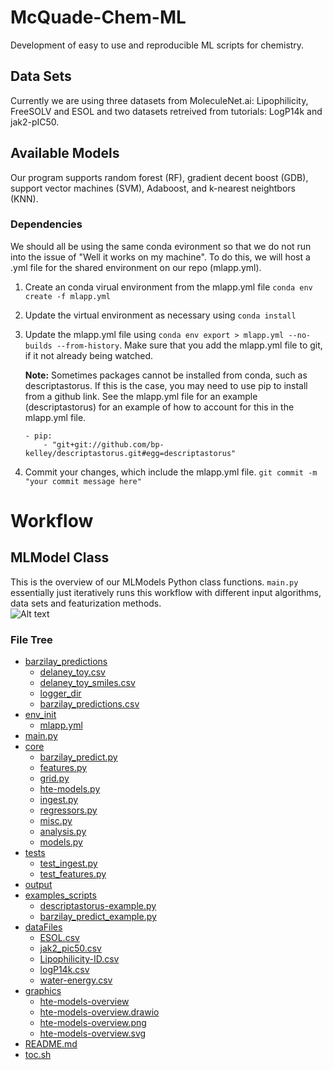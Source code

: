 # McQuade-Chem-ML
Development of easy to use and reproducible ML scripts for chemistry.  

## Data Sets
Currently we are using three datasets from MoleculeNet.ai: Lipophilicity, FreeSOLV and ESOL and two datasets retreived from tutorials: LogP14k and jak2-pIC50.

## Available Models
Our program supports random forest (RF), gradient decent boost (GDB), support vector machines (SVM), Adaboost, and k-nearest neightbors (KNN).   


### Dependencies
We should all be using the same conda evironment so that we do not run into the issue
of "Well it works on my machine".  To do this, we will host a .yml file for the shared
environment on our repo (mlapp.yml).

1. Create an conda virual environment from the mlapp.yml file
 ```conda env create -f mlapp.yml```
 2. Update the virtual environment as necessary using ```conda install```
 3. Update the mlapp.yml file using ```conda env export > mlapp.yml --no-builds --from-history```. Make sure that you add the 
 mlapp.yml file to git, if it not already being watched.

    **Note:** Sometimes packages cannot be installed from conda, such as descriptastorus.
    If this is the case, you may need to use pip to install from a github link.
    See the mlapp.yml file for an example (descriptastorus) for an example of how to account for this
    in the mlapp.yml file.  
    ```
    - pip:
        - "git+git://github.com/bp-kelley/descriptastorus.git#egg=descriptastorus"
    ```
 4. Commit your changes, which include the mlapp.yml file. ```git commit -m "your commit message here"```
 
 
# Workflow

## MLModel Class
This is the overview of our MLModels Python class functions.  ```main.py``` essentially just iteratively runs this workflow with different input algorithms, data sets and featurization methods.   
![Alt text](graphics/hte-models-overview-Page-2.png)

### File Tree


 * [barzilay_predictions](./barzilay_predictions)
   * [delaney_toy.csv](./barzilay_predictions/delaney_toy.csv)
   * [delaney_toy_smiles.csv](./barzilay_predictions/delaney_toy_smiles.csv)
   * [logger_dir](./barzilay_predictions/logger_dir)
   * [barzilay_predictions.csv](./barzilay_predictions/barzilay_predictions.csv)
 * [env_init](./env_init)
   * [mlapp.yml](./env_init/mlapp.yml)
 * [main.py](./main.py)
 * [core](./core)
   * [barzilay_predict.py](./core/barzilay_predict.py)
   * [features.py](./core/features.py)
   * [grid.py](./core/grid.py)
   * [hte-models.py](./core/hte-models.py)
   * [ingest.py](./core/ingest.py)
   * [regressors.py](./core/regressors.py)
   * [misc.py](./core/misc.py)
   * [analysis.py](./core/analysis.py)
   * [models.py](./core/models.py)
 * [tests](./tests)
   * [test_ingest.py](./tests/test_ingest.py)
   * [test_features.py](./tests/test_features.py)
 * [output](./output)
 * [examples_scripts](./examples_scripts)
   * [descriptastorus-example.py](./examples_scripts/descriptastorus-example.py)
   * [barzilay_predict_example.py](./examples_scripts/barzilay_predict_example.py)
 * [dataFiles](./dataFiles)
   * [ESOL.csv](./dataFiles/ESOL.csv)
   * [jak2_pic50.csv](./dataFiles/jak2_pic50.csv)
   * [Lipophilicity-ID.csv](./dataFiles/Lipophilicity-ID.csv)
   * [logP14k.csv](./dataFiles/logP14k.csv)
   * [water-energy.csv](./dataFiles/water-energy.csv)
 * [graphics](./graphics)
   * [hte-models-overview](./graphics/hte-models-overview)
   * [hte-models-overview.drawio](./graphics/hte-models-overview.drawio)
   * [hte-models-overview.png](./graphics/hte-models-overview.png)
   * [hte-models-overview.svg](./graphics/hte-models-overview.svg)
 * [README.md](./README.md)
 * [toc.sh](./toc.sh)
 
 
